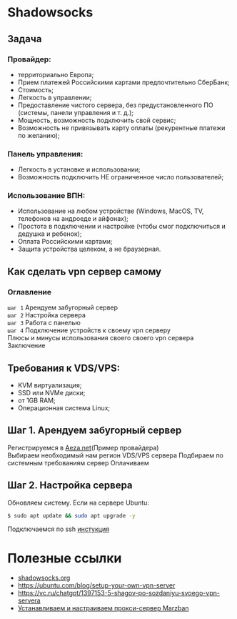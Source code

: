 # Shadowsocks
## Задача
### Провайдер: 
  - территориально Европа;
  - Прием платежей Российскими картами предпочтительно СберБанк;
  - Стоимость;
  - Легкость в управлении;
  - Предоставление чистого сервера, без предустановленного ПО (системы, панели управления и т. д.);
  - Мощность, возможность подключить свой сервис;
  - Возможность не привязывать карту оплаты (рекурентные платежи по желанию);
    
### Панель управления:
  - Легкость в установке и использовании;
  - Возможность подключить НЕ ограниченное число пользователей;
    
### Использование ВПН:
  - Использование на любом устройстве (Windows, MacOS, TV, телефонов на андроеде и айфонах);
  - Простота в подключении и настройке (чтобы смог подключиться и дедушка и ребенок);
  - Оплата Российскими картами;
  - Защита устройства целеком, а не браузерная.

## Как сделать vpn сервер самому
### Оглавление
`шаг 1` Арендуем забугорный сервер  
`шаг 2` Настройка сервера  
`шаг 3` Работа с панелью  
`шаг 4` Подключение устройств к своему vpn серверу  
Плюсы и минусы использования своего своего vpn сервера  
Заключение  

## Требования к VDS/VPS:
- KVM виртуализация;
- SSD или NVMe диски;
- от 1GB RAM;
- Операционная система Linux;


## Шаг 1. Арендуем забугорный сервер
Регистрируемся в [Aeza.net](https://aeza.net/ru)(Пример провайдера)  
Выбираем необходимый нам регион VDS/VPS сервера
Подбираем по системным требованиям сервер
Оплачиваем

## Шаг 2. Настройка сервера
Обновляем систему. Если на сервере Ubuntu: 
```bash
$ sudo apt update && sudo apt upgrade -y
```  
Подключаемся по ssh [инстукция](https://github.com/Eytes/MyLibrary_CTF_and_programming/blob/main/Linux/Настройка%20SSH%20подключения%20к%20серверу.md)


# Полезные ссылки
- [shadowsocks.org](https://shadowsocks.org/doc/getting-started.html)
- https://ubuntu.com/blog/setup-your-own-vpn-server
- https://vc.ru/chatgpt/1397153-5-shagov-po-sozdaniyu-svoego-vpn-servera
- [Устанавливаем и настраиваем прокси-сервер Marzban](https://habr.com/ru/articles/771892/)
